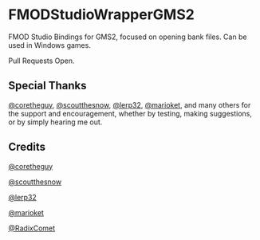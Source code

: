 # FMODStudioWrapperGMS2
FMOD Studio Bindings for GMS2, focused on opening bank files. Can be used in Windows games.

Pull Requests Open.

## Special Thanks
[@coretheguy](https://github.com/coretheguy), [@scoutthesnow](https://github.com/scoutthesnow), [@lerp32](https://github.com/lerp32), [@marioket](https://github.com/marioket), and many others for the support and encouragement, whether by testing, making suggestions, or by simply hearing me out.





## Credits
[@coretheguy](https://github.com/coretheguy)

[@scoutthesnow](https://github.com/scoutthesnow)

[@lerp32](https://github.com/lerp32)

[@marioket](https://github.com/marioket)

[@RadixComet](https://github.com/RadixCome)
